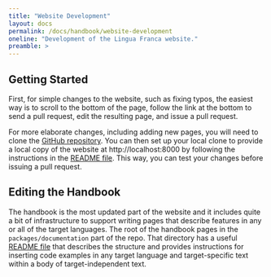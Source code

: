 ```yaml
---
title: "Website Development"
layout: docs
permalink: /docs/handbook/website-development
oneline: "Development of the Lingua Franca website."
preamble: >
---
```


## Getting Started

First, for simple changes to the website, such as fixing typos, the easiest way is to scroll to the bottom of the page, follow the link at the bottom to send a pull request, edit the resulting page, and issue a pull request.

For more elaborate changes, including adding new pages, you will need to clone the [GitHub repository](https://github.com/lf-lang/website-lingua-franca). You can then set up your local clone to provide a local copy of the website at http://localhost:8000 by following the instructions in the [README file](https://github.com/lf-lang/website-lingua-franca/blob/main/README.md). This way, you can test your changes before issuing a pull request.

## Editing the Handbook

The handbook is the most updated part of the website and it includes quite a bit of infrastructure to support writing pages that describe features in any or all of the target languages. The root of the handbook pages in the `packages/documentation` part of the repo. That directory has a useful [README file](https://github.com/lf-lang/website-lingua-franca/blob/main/packages/documentation/README.md) that describes the structure and provides instructions for inserting code examples in any target language and target-specific text within a body of target-independent text.
